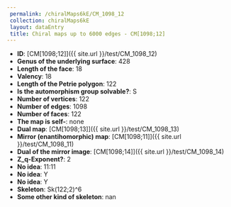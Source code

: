```yaml
--- 
 permalink: /chiralMaps6kE/CM_1098_12 
 collection: chiralMaps6kE
 layout: dataEntry
 title: Chiral maps up to 6000 edges - CM[1098;12]
---
```


- **ID**: [CM[1098;12]]({{ site.url }}/test/CM_1098_12)
- **Genus of the underlying surface**: 428
- **Length of the face**: 18
- **Valency**: 18
- **Length of the Petrie polygon**: 122
- **Is the automorphism group solvable?**: S
- **Number of vertices**: 122
- **Number of edges**: 1098
- **Number of faces**: 122
- **The map is self-**: none
- **Dual map**: [CM[1098;13]]({{ site.url }}/test/CM_1098_13)
- **Mirror (enantihomorphic) map**: [CM[1098;11]]({{ site.url }}/test/CM_1098_11)
- **Dual of the mirror image**: [CM[1098;14]]({{ site.url }}/test/CM_1098_14)
- **Z_q-Exponent?**: 2
- **No idea**:  11:11
- **No idea**: Y
- **No idea**: Y
- **Skeleton**: Sk(122;2)^6
- **Some other kind of skeleton**: nan
